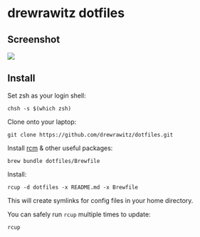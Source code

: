 drewrawitz dotfiles
===================

Screenshot
-------

![](http://i.imgur.com/VkQW38J.jpg)

Install
-------

Set zsh as your login shell:

    chsh -s $(which zsh)

Clone onto your laptop:

    git clone https://github.com/drewrawitz/dotfiles.git

Install [rcm](https://github.com/thoughtbot/rcm) & other useful packages:

    brew bundle dotfiles/Brewfile

Install:

    rcup -d dotfiles -x README.md -x Brewfile

This will create symlinks for config files in your home directory.

You can safely run `rcup` multiple times to update:

    rcup
